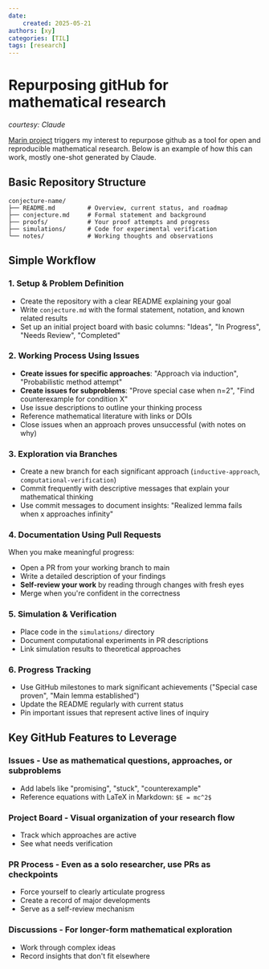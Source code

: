 ```yaml
---
date:
    created: 2025-05-21
authors: [xy]
categories: [TIL]
tags: [research]
---
```


# Repurposing gitHub for mathematical research
<!-- more -->
*courtesy: Claude*

[Marin project](https://marin.readthedocs.io/en/latest/) triggers my interest to repurpose github as a tool for open and reproducible mathematical research. Below is an example of how this can work, mostly one-shot generated by Claude.  

## Basic Repository Structure

```
conjecture-name/
├── README.md         # Overview, current status, and roadmap
├── conjecture.md     # Formal statement and background
├── proofs/           # Your proof attempts and progress
├── simulations/      # Code for experimental verification
└── notes/            # Working thoughts and observations
```

## Simple Workflow

### 1. Setup & Problem Definition

- Create the repository with a clear README explaining your goal
- Write `conjecture.md` with the formal statement, notation, and known related results
- Set up an initial project board with basic columns: "Ideas", "In Progress", "Needs Review", "Completed"

### 2. Working Process Using Issues

- **Create issues for specific approaches**: "Approach via induction", "Probabilistic method attempt"
- **Create issues for subproblems**: "Prove special case when n=2", "Find counterexample for condition X"
- Use issue descriptions to outline your thinking process
- Reference mathematical literature with links or DOIs
- Close issues when an approach proves unsuccessful (with notes on why)

### 3. Exploration via Branches

- Create a new branch for each significant approach (`inductive-approach`, `computational-verification`)
- Commit frequently with descriptive messages that explain your mathematical thinking
- Use commit messages to document insights: "Realized lemma fails when x approaches infinity"

### 4. Documentation Using Pull Requests

When you make meaningful progress:
- Open a PR from your working branch to main
- Write a detailed description of your findings
- **Self-review your work** by reading through changes with fresh eyes
- Merge when you're confident in the correctness

### 5. Simulation & Verification

- Place code in the `simulations/` directory
- Document computational experiments in PR descriptions
- Link simulation results to theoretical approaches

### 6. Progress Tracking

- Use GitHub milestones to mark significant achievements ("Special case proven", "Main lemma established")
- Update the README regularly with current status
- Pin important issues that represent active lines of inquiry

## Key GitHub Features to Leverage

### **Issues** - Use as mathematical questions, approaches, or subproblems
   - Add labels like "promising", "stuck", "counterexample"
   - Reference equations with LaTeX in Markdown: `$E = mc^2$`

### **Project Board** - Visual organization of your research flow
   - Track which approaches are active
   - See what needs verification

### **PR Process** - Even as a solo researcher, use PRs as checkpoints
   - Force yourself to clearly articulate progress
   - Create a record of major developments
   - Serve as a self-review mechanism

### **Discussions** - For longer-form mathematical exploration
   - Work through complex ideas
   - Record insights that don't fit elsewhere

